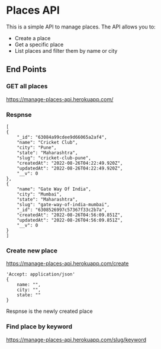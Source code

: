 # Places API

This is a simple API to manage places. The API allows you to: 
- Create a place
- Get a specific place
- List places and filter them by name or city


## End Points

### GET all places
https://manage-places-api.herokuapp.com/

### Respnse
```
[
{
    "_id": "63084a99cdee9d66065a2af4",
    "name": "Cricket Club",
    "city": "Pune",
    "state": "Maharashtra",
    "slug": "cricket-club-pune",
    "createdAt": "2022-08-26T04:22:49.920Z",
    "updatedAt": "2022-08-26T04:22:49.920Z",
    "__v": 0
},
{
    "name": "Gate Way Of India",
    "city": "Mumbai",
    "state": "Maharashtra",
    "slug": "gate-way-of-india-mumbai",
    "_id": "6308526997c57367f33c2b7a",
    "createdAt": "2022-08-26T04:56:09.851Z",
    "updatedAt": "2022-08-26T04:56:09.851Z",
    "__v": 0
}
]
```

### Create new place
https://manage-places-api.herokuapp.com/create
```
'Accept: application/json'
{
    name: "",
    city: "",
    state: ""
}
```
Respnse is the newly created place


### Find place by keyword
https://manage-places-api.herokuapp.com/slug/keyword

